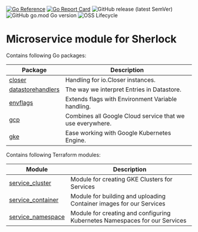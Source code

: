 [![Go Reference](https://pkg.go.dev/badge/github.com/otto-de/sherlock-microservice.svg)](https://pkg.go.dev/github.com/otto-de/sherlock-microservice)
[![Go Report Card](https://goreportcard.com/badge/github.com/otto-de/sherlock-microservice)](https://goreportcard.com/report/github.com/otto-de/sherlock-microservice)
![GitHub release (latest SemVer)](https://img.shields.io/github/v/release/otto-de/sherlock-microservice)
![GitHub go.mod Go version](https://img.shields.io/github/go-mod/go-version/otto-de/sherlock-microservice)
![OSS Lifecycle](https://img.shields.io/osslifecycle?file_url=https%3A%2F%2Fgithub.com%2Fotto-de%2Fsherlock-microservice%2Fblob%2Fmain%2FOSSMETADATA)


# Microservice module for Sherlock

Contains following Go packages:

| Package                  | Description |
| ---                      | ---         |
| [closer](pkg/closer)     | Handling for io.Closer instances. |
| [datastorehandlers](pkg/datastorehandlers) | The way we interpret Entries in Datastore. |
| [envflags](pkg/envflags) | Extends flags with Environment Variable handling. |
| [gcp](pkg/gcp)           | Combines all Google Cloud service that we use everywhere. |
| [gke](pkg/gke)           | Ease working with Google Kubernetes Engine. |

Contains following Terraform modules:

| Module                                    | Description |
| ---                                       | ---         |
| [service_cluster](tf/service_cluster)     | Module for creating GKE Clusters for Services |
| [service_container](tf/service_container) | Module for building and uploading Container images for our Services |
| [service_namespace](tf/service_namespace) | Module for creating and configuring Kubernetes Namespaces for our Services |
